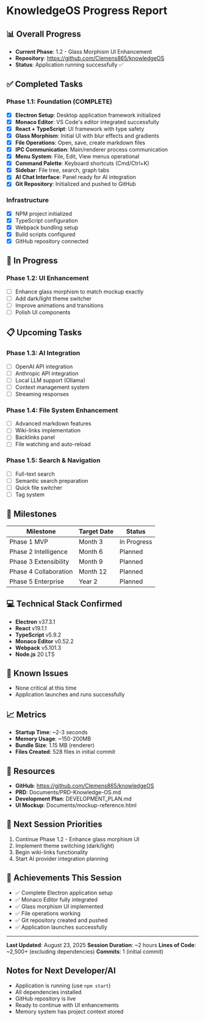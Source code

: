 # KnowledgeOS Progress Report

## 📊 Overall Progress
- **Current Phase**: 1.2 - Glass Morphism UI Enhancement
- **Repository**: https://github.com/Clemens865/knowledgeOS
- **Status**: Application running successfully ✅

## ✅ Completed Tasks

### Phase 1.1: Foundation (COMPLETE)
- [x] **Electron Setup**: Desktop application framework initialized
- [x] **Monaco Editor**: VS Code's editor integrated successfully
- [x] **React + TypeScript**: UI framework with type safety
- [x] **Glass Morphism**: Initial UI with blur effects and gradients
- [x] **File Operations**: Open, save, create markdown files
- [x] **IPC Communication**: Main/renderer process communication
- [x] **Menu System**: File, Edit, View menus operational
- [x] **Command Palette**: Keyboard shortcuts (Cmd/Ctrl+K)
- [x] **Sidebar**: File tree, search, graph tabs
- [x] **AI Chat Interface**: Panel ready for AI integration
- [x] **Git Repository**: Initialized and pushed to GitHub

### Infrastructure
- [x] NPM project initialized
- [x] TypeScript configuration
- [x] Webpack bundling setup
- [x] Build scripts configured
- [x] GitHub repository connected

## 🚧 In Progress

### Phase 1.2: UI Enhancement
- [ ] Enhance glass morphism to match mockup exactly
- [ ] Add dark/light theme switcher
- [ ] Improve animations and transitions
- [ ] Polish UI components

## 📋 Upcoming Tasks

### Phase 1.3: AI Integration
- [ ] OpenAI API integration
- [ ] Anthropic API integration
- [ ] Local LLM support (Ollama)
- [ ] Context management system
- [ ] Streaming responses

### Phase 1.4: File System Enhancement
- [ ] Advanced markdown features
- [ ] Wiki-links implementation
- [ ] Backlinks panel
- [ ] File watching and auto-reload

### Phase 1.5: Search & Navigation
- [ ] Full-text search
- [ ] Semantic search preparation
- [ ] Quick file switcher
- [ ] Tag system

## 🎯 Milestones

| Milestone | Target Date | Status |
|-----------|------------|--------|
| Phase 1 MVP | Month 3 | In Progress |
| Phase 2 Intelligence | Month 6 | Planned |
| Phase 3 Extensibility | Month 9 | Planned |
| Phase 4 Collaboration | Month 12 | Planned |
| Phase 5 Enterprise | Year 2 | Planned |

## 💻 Technical Stack Confirmed
- **Electron** v37.3.1
- **React** v19.1.1
- **TypeScript** v5.9.2
- **Monaco Editor** v0.52.2
- **Webpack** v5.101.3
- **Node.js** 20 LTS

## 🐛 Known Issues
- None critical at this time
- Application launches and runs successfully

## 📈 Metrics
- **Startup Time**: ~2-3 seconds
- **Memory Usage**: ~150-200MB
- **Bundle Size**: 1.15 MB (renderer)
- **Files Created**: 528 files in initial commit

## 🔗 Resources
- **GitHub**: https://github.com/Clemens865/knowledgeOS
- **PRD**: Documents/PRD-Knowledge-OS.md
- **Development Plan**: DEVELOPMENT_PLAN.md
- **UI Mockup**: Documents/mockup-reference.html

## 📝 Next Session Priorities
1. Continue Phase 1.2 - Enhance glass morphism UI
2. Implement theme switching (dark/light)
3. Begin wiki-links functionality
4. Start AI provider integration planning

## 🎉 Achievements This Session
- ✅ Complete Electron application setup
- ✅ Monaco Editor fully integrated
- ✅ Glass morphism UI implemented
- ✅ File operations working
- ✅ Git repository created and pushed
- ✅ Application launches successfully

---

**Last Updated**: August 23, 2025
**Session Duration**: ~2 hours
**Lines of Code**: ~2,500+ (excluding dependencies)
**Commits**: 1 (initial commit)

## Notes for Next Developer/AI
- Application is running (use `npm start`)
- All dependencies installed
- GitHub repository is live
- Ready to continue with UI enhancements
- Memory system has project context stored